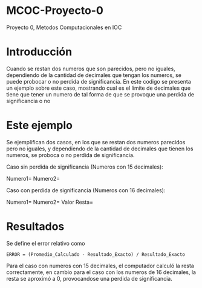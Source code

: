 # MCOC-Proyecto-0
Proyecto 0, Metodos Computacionales en IOC

Introducción
==============

Cuando se restan dos numeros que son parecidos, pero no iguales, dependiendo de la cantidad de decimales que tengan los numeros, se puede probocar o no perdida de significancia. En este codigo se presenta un ejemplo sobre este caso, mostrando cual es el limite de decimales que tiene que tener un numero de tal forma de que se provoque una perdida de significancia o no


Este ejemplo
==============

Se ejemplifican dos casos, en los que se restan dos numeros parecidos pero no iguales, y dependiendo de la cantidad de decimales que tienen los numeros, se proboca o no perdida de significancia.

Caso sin perdida de significancia (Numeros con 15 decimales):

Numero1=
Numero2=

Caso con perdida de significancia (Numeros con 16 decimales):

Numero1=
Numero2=
Valor Resta=


Resultados
==============

Se define el error relativo como 

	ERROR = (Promedio_Calculado - Resultado_Exacto) / Resultado_Exacto

Para el caso con numeros con 15 decimales, el computador calculó la resta correctamente, en cambio para el caso con los numeros de 16 decimales, la resta se aproximó a 0, provocandose una perdida de significancia.